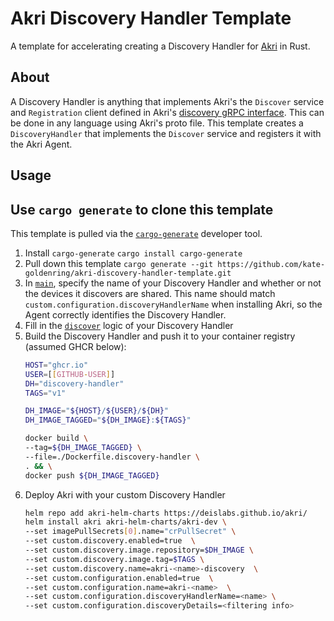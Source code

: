 # Akri Discovery Handler Template
A template for accelerating creating a Discovery Handler for [Akri](https://github.com/deislabs/akri) in Rust. 

## About
A Discovery Handler is anything that implements Akri's the `Discover` service and `Registration` client defined in
Akri's [discovery gRPC interface](https://github.com/deislabs/akri/blob/main/discovery-utils/proto/discovery.proto).
This can be done in any language using Akri's proto file. This template creates a `DiscoveryHandler` that implements the
`Discover` service and registers it with the Akri Agent.

## Usage
## Use `cargo generate` to clone this template
This template is pulled via the [`cargo-generate`](https://github.com/cargo-generate/cargo-generate) developer tool.
1. Install `cargo-generate` `cargo install cargo-generate`
1. Pull down this template `cargo generate --git https://github.com/kate-goldenring/akri-discovery-handler-template.git`
1. In [`main`](src/main.rs), specify the name of your Discovery Handler and whether or not the devices it discovers are
   shared. This name should match `custom.configuration.discoveryHandlerName` when installing Akri, so the Agent
   correctly identifies the Discovery Handler.
1. Fill in the [`discover`](src/discovery_handler.rs) logic of your Discovery Handler
1. Build the Discovery Handler and push it to your container registry (assumed GHCR below):
    ```sh
    HOST="ghcr.io"
    USER=[[GITHUB-USER]]
    DH="discovery-handler"
    TAGS="v1"

    DH_IMAGE="${HOST}/${USER}/${DH}"
    DH_IMAGE_TAGGED="${DH_IMAGE}:${TAGS}"

    docker build \
    --tag=${DH_IMAGE_TAGGED} \
    --file=./Dockerfile.discovery-handler \
    . && \
    docker push ${DH_IMAGE_TAGGED}
    ```
1. Deploy Akri with your custom Discovery Handler
    ```sh
    helm repo add akri-helm-charts https://deislabs.github.io/akri/
    helm install akri akri-helm-charts/akri-dev \
    --set imagePullSecrets[0].name="crPullSecret" \
    --set custom.discovery.enabled=true  \
    --set custom.discovery.image.repository=$DH_IMAGE \
    --set custom.discovery.image.tag=$TAGS \
    --set custom.discovery.name=akri-<name>-discovery  \
    --set custom.configuration.enabled=true  \
    --set custom.configuration.name=akri-<name>  \
    --set custom.configuration.discoveryHandlerName=<name> \
    --set custom.configuration.discoveryDetails=<filtering info>
    ```
